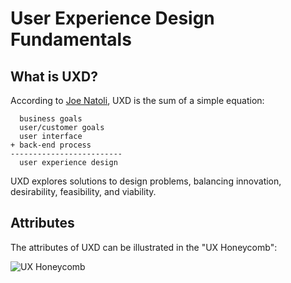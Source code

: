 # User Experience Design Fundamentals

## What is UXD?
According to [Joe Natoli](https://www.givegoodux.com/), UXD is the sum of a simple equation:

```
  business goals
  user/customer goals
  user interface
+ back-end process
-------------------------
  user experience design
```

UXD explores solutions to design problems, balancing innovation, desirability, feasibility, and viability.

## Attributes
The attributes of UXD can be illustrated in the "UX Honeycomb":

![UX Honeycomb](https://vectr.com/seanmcp/g1kF7mZWvR.svg?width=404.58247697343427&height=336.5947880054467&select=b11HBPsWmU,eDiAyEho4,e1jhkaKPp1,cYIlAgm4K,hkYuD8l0S,aSSJisxuL,a6tdFyUX2,c7tq6zapw8,d66jyfwLm,b6TApWnQvb,a1cXwvESu0,bNhy02sam,c1WJrQF1vZ,l2TS4UwyLW&source=selection)
